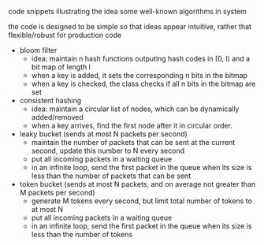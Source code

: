 code snippets illustrating the idea some well-known algorithms in system

the code is designed to be simple so that ideas appear intuitive, rather that flexible/robust for production code

* bloom filter
  * idea: maintain n hash functions outputing hash codes in [0, l) and a bit map of length l
  * when a key is added, it sets the corresponding n bits in the bitmap
  * when a key is checked, the class checks if all n bits in the bitmap are set
* consistent hashing
  * idea: maintain a circular list of nodes, which can be dynamically added/removed
  * when a key arrives, find the first node after it in circular order.
* leaky bucket (sends at most N packets per second)
  * maintain the number of packets that can be sent at the current second, update this number to N every second
  * put all incoming packets in a waiting queue
  * in an infinite loop, send the first packet in the queue when its size is less than the number of packets that can be sent
* token bucket (sends at most N packets, and on average not greater than M packets per second)
  * generate M tokens every second, but limit total number of tokens to at most N
  * put all incoming packets in a waiting queue
  * in an infinite loop, send the first packet in the queue when its size is less than the number of tokens
